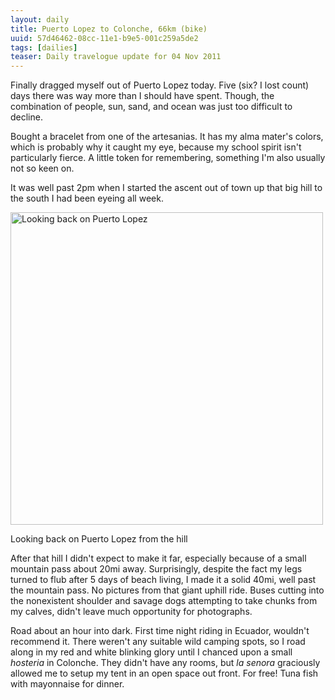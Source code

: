 ```yaml
---
layout: daily
title: Puerto Lopez to Colonche, 66km (bike)
uuid: 57d46462-08cc-11e1-b9e5-001c259a5de2
tags: [dailies]
teaser: Daily travelogue update for 04 Nov 2011
---
```

Finally dragged myself out of Puerto Lopez today. Five (six? I lost count) days
there was way more than I should have spent. Though, the combination of people,
sun, sand, and ocean was just too difficult to decline.

Bought a bracelet from one of the artesanias. It has my alma mater's colors,
which is probably why it caught my eye, because my school spirit isn't particularly fierce. A little token for remembering, something I'm also usually not so keen on.

It was well past 2pm when I started the ascent out of town up that big hill
to the south I had been eyeing all week.

<div class="caption">
<a href="http://www.flickr.com/photos/ramblurr/6320421200/" title="Looking back
on Puerto Lopez by Ramblurr, on Flickr"><img
src="http://farm7.static.flickr.com/6107/6320421200_731a9254c9.jpg" width="500"
alt="Looking back on Puerto Lopez"></a>
<p>Looking back on Puerto Lopez from the hill</p>
</div>

After that hill I didn't expect to make it far,
especially because of a small mountain pass about 20mi away. Surprisingly,
despite the fact my legs turned to flub after 5 days of beach living, I made it
a solid 40mi, well past the mountain pass. No pictures from that giant uphill
ride. Buses cutting into the nonexistent shoulder and savage dogs
attempting to take chunks from my calves, didn't leave much opportunity for
photographs.

Road about an hour into dark. First time night riding in Ecuador, wouldn't
recommend it. There weren't any suitable wild camping spots, so I road along in
my red and white blinking glory until I chanced upon a small *hosteria* in
Colonche. They didn't have any rooms, but *la senora* graciously allowed me to setup my tent in an open space out front. For free! Tuna fish with mayonnaise for dinner.
